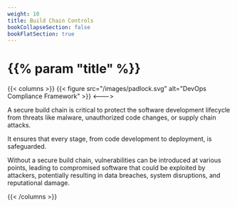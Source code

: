 ```yaml
---
weight: 10
title: Build Chain Controls
bookCollapseSection: false
bookFlatSection: true
---
```


# {{% param "title" %}}

{{< columns >}}
{{< figure src="/images/padlock.svg" alt="DevOps Compliance Framework" >}}
<--->

A secure build chain is critical to protect the software development lifecycle from threats like malware, unauthorized code changes, or supply chain attacks. 

It ensures that every stage, from code development to deployment, is safeguarded. 

Without a secure build chain, vulnerabilities can be introduced at various points, leading to compromised software that could be exploited by attackers, potentially resulting in data breaches, system disruptions, and reputational damage.

{{< /columns >}}
